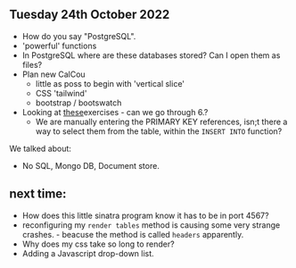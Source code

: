 ## Tuesday 24th October 2022

- How do you say "PostgreSQL".
- 'powerful' functions
- In PostgreSQL where are these databases stored? Can I open them as files?
- Plan new CalCou
  - little as poss to begin with 'vertical slice'
  - CSS 'tailwind'
  - bootstrap / bootswatch
- Looking at [these](https://launchschool.com/books/sql/read/table_relationships#exercises)exercises - can we go through 6.?
  - We are manually entering the PRIMARY KEY references, isn;t there a way to select them from the table, within the `INSERT INTO` function?

We talked about:

- No SQL, Mongo DB, Document store.

## next time:

- How does this little sinatra program know it has to be in port 4567?
- reconfiguring my `render tables` method is causing some very strange crashes. - beacuse the method is called `headers` apparently.
- Why does my css take so long to render?
- Adding a Javascript drop-down list.
